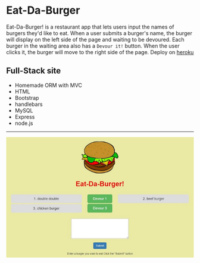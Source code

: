 # Eat-Da-Burger
Eat-Da-Burger! is a restaurant app that lets users input the names of burgers they'd like to eat. When a user submits a burger's name, the burger will display on the left side of the page and waiting to be devoured. Each burger in the waiting area also has a `Devour it!` button. When the user clicks it, the burger will move to the right side of the page. Deploy on [heroku](https://emmyburger.herokuapp.com/)

## Full-Stack site
- Homemade ORM with MVC
- HTML
- Bootstrap
- handlebars
- MySQL
- Express
- node.js
---
![apppic](public/assets/img/apppic.jpg)